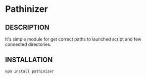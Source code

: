 Pathinizer
==========

DESCRIPTION
-----------
It's simple module for get correct paths to launched script and few connected directories.

INSTALLATION
------------
```
npm install pathinizer
```